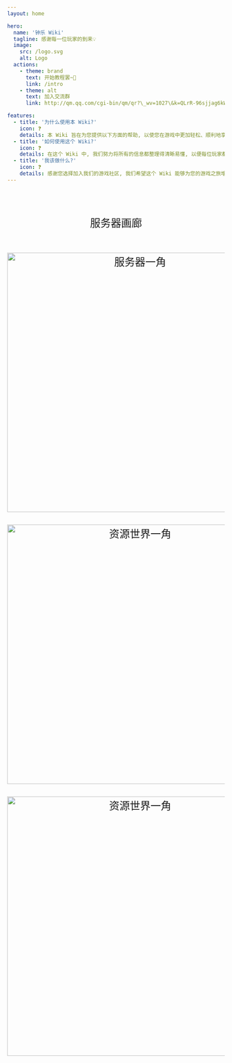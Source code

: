 ```yaml
---
layout: home

hero:
  name: '钟乐 Wiki'
  tagline: 感谢每一位玩家的到来💡
  image:
    src: /logo.svg
    alt: Logo
  actions:
    - theme: brand
      text: 开始教程罢~🤔
      link: /intro
    - theme: alt
      text: 加入交流群
      link: http://qm.qq.com/cgi-bin/qm/qr?\_wv=1027\&k=QLrR-96sjjag6kW4s4aEiaCgSISS82rQ\&authKey=dT4xz1yY6M0JZSwPr5M1KylWGRQtKsrebJR4k5KY17ydwj7WgsH5KKKArRDzunLU\&noverify=0\&group\_code=770813535

features:
  - title: '为什么使用本 Wiki?'
    icon: ❓
    details: 本 Wiki 旨在为您提供以下方面的帮助, 以使您在游戏中更加轻松、顺利地享受。新手入门指南、游戏机制解释、资源和建筑指导社区活动和事件、常见问题解答
  - title: '如何使用这个 Wiki?'
    icon: ❓
    details: 在这个 Wiki 中, 我们努力将所有的信息都整理得清晰易懂, 以便每位玩家都能受益。如果您有任何反馈、建议或需要帮助, 我们管理员团队随时愿意为您提供支持。
  - title: '我该做什么?'
    icon: ❓
    details: 感谢您选择加入我们的游戏社区, 我们希望这个 Wiki 能够为您的游戏之旅增添乐趣和便利! 
---
```


<br />
<br />

<div align='center' style='font-size: 24px;'>
  <p>服务器画廊</p>
  <br />
  <img src='/p.webp' alt='服务器一角' width='600' />&nbsp;<img src='/1.jpg' alt='资源世界一角' title='资源世界图1' width='600' />&nbsp;<img src='/2.jpg' alt='资源世界一角' title='资源世界图2' width='600' />
</div>
